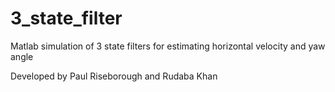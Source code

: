 # 3_state_filter
Matlab simulation of 3 state filters for estimating horizontal velocity and yaw angle

Developed by Paul Riseborough and Rudaba Khan
